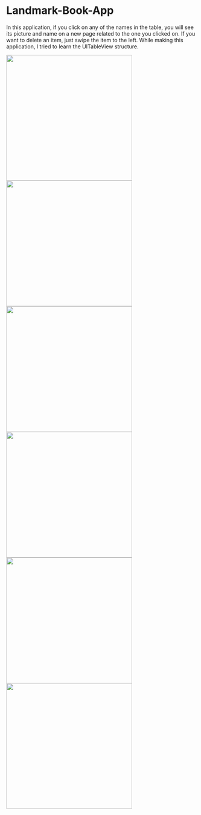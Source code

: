 # Landmark-Book-App
In this application, if you click on any of the names in the table, you will see its picture and name on a new page related to the one you clicked on. If you want to delete an item, just swipe the item to the left. While making this application, I tried to learn the UITableView structure.
<p float="left">
<img width="333" src="/Udemy-Atil_Samancioglu/Projects/010-Landmark-Book-App/Screenshots/ss1.png">
<img width="333" src="/Udemy-Atil_Samancioglu/Projects/010-Landmark-Book-App/Screenshots/ss2.png">
<img width="333" src="/Udemy-Atil_Samancioglu/Projects/010-Landmark-Book-App/Screenshots/ss3.png">
<img width="333" src="/Udemy-Atil_Samancioglu/Projects/010-Landmark-Book-App/Screenshots/ss4.png">
<img width="333" src="/Udemy-Atil_Samancioglu/Projects/010-Landmark-Book-App/Screenshots/ss5.png">
<img width="333" src="/Udemy-Atil_Samancioglu/Projects/010-Landmark-Book-App/Screenshots/ss6.png">
</p>
